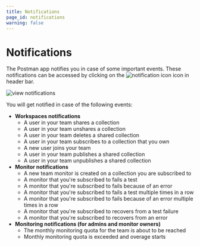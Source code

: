 ```yaml
---
title: Notifications
page_id: notifications
warning: false
---
```


# Notifications

The Postman app notifies you in case of some important events. These notifications can be accessed by clicking on the ![notification icon](https://s3.amazonaws.com/postman-static-getpostman-com/postman-docs/59084883.png) icon in header bar.

![view notifications](https://s3.amazonaws.com/postman-static-getpostman-com/postman-docs/Notifications_Updated.png)

You will get notified in case of the following events:

* **Workspaces notifications**
  * A user in your team shares a collection
  * A user in your team unshares a collection
  * A user in your team deletes a shared collection
  * A user in your team subscribes to a collection that you own
  * A new user joins your team
  * A user in your team publishes a shared collection
  * A user in your team unpublishes a shared collection
* **Monitor notifications**
  * A new team monitor is created on a collection you are subscribed to
  * A monitor that you're subscribed to fails a test
  * A monitor that you're subscribed to fails because of an error
  * A monitor that you're subscribed to fails a test multiple times in a row
  * A monitor that you're subscribed to fails because of an error multiple times in a row
  * A monitor that you're subscribed to recovers from a test failure
  * A monitor that you're subscribed to recovers from an error
* **Monitoring notifications \(for admins and monitor owners\)**
  * The monthly monitoring quota for the team is about to be reached
  * Monthly monitoring quota is exceeded and overage starts

